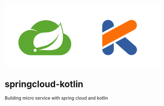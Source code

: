 
![Spring Cloud Kotlin](/spring-cloud-kotlin.png)

# springcloud-kotlin
Building micro service with spring cloud and kotlin
